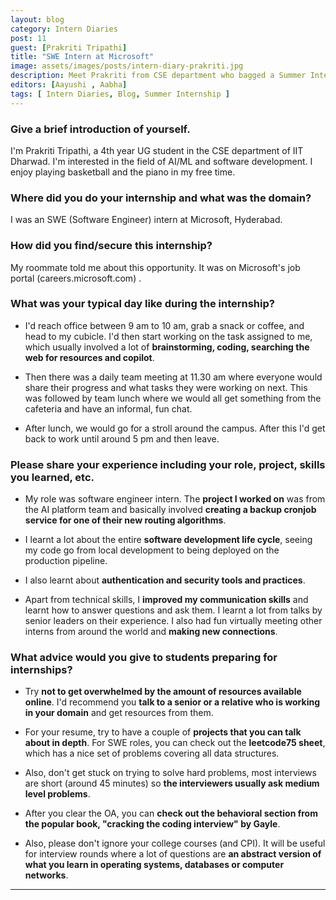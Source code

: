 ```yaml
---
layout: blog
category: Intern Diaries
post: 11
guest: [Prakriti Tripathi]
title: "SWE Intern at Microsoft"
image: assets/images/posts/intern-diary-prakriti.jpg
description: Meet Prakriti from CSE department who bagged a Summer Internship at Microsoft, Hyderabad as an SWE Intern. Gaining hands-on experience with the software development life cycle to building knowledge in authentication and security practices while sharping her communication and collaboration skills through team interactions, Prakriti's experience has been a gamut of learning. Dive in to gain further insights!
editors: [Aayushi , Aabha]
tags: [ Intern Diaries, Blog, Summer Internship ]
--- 
```


### Give a brief introduction of yourself.

I'm Prakriti Tripathi, a 4th year UG student in the CSE department of IIT Dharwad. I'm interested in the field of AI/ML and software development. I enjoy playing basketball and the piano in my free time. 

### Where did you do your internship and what was the domain?

I was an SWE (Software Engineer) intern at Microsoft, Hyderabad. 

### How did you find/secure this internship?

My roommate told me about this opportunity. It was on Microsoft's job portal (careers.microsoft.com) . 

### What was your typical day like during the internship?

* I'd reach office between 9 am to 10 am, grab a snack or coffee, and head to my cubicle. I'd then start working on the task assigned to me, which usually involved a lot of **brainstorming, coding, searching the web for resources and copilot**. 

* Then there was a daily team meeting at 11.30 am where everyone would share their progress and what tasks they were working on next. This was followed by team lunch where we would all get something from the cafeteria and have an informal, fun chat.

* After lunch, we would go for a stroll around the campus. After this I'd get back to work until around 5 pm and then leave. 

### Please share your experience including your role, project, skills you learned, etc.

* My role was software engineer intern. The **project I worked on** was from the AI platform team and basically involved **creating a backup cronjob service for one of their new routing algorithms**.

* I learnt a lot about the entire **software development life cycle**, seeing my code go from local development to being deployed on the production pipeline.

* I also learnt about **authentication and security tools and practices**.

* Apart from technical skills, I **improved my communication skills** and learnt how to answer questions and ask them. I learnt a lot from talks by senior leaders on their experience. I also had fun virtually meeting other interns from around the world and **making new connections**. 

### What advice would you give to students preparing for internships?

* Try **not to get overwhelmed by the amount of resources available online**. I'd recommend you **talk to a senior or a relative who is working in your domain** and get resources from them.

* For your resume, try to have a couple of **projects that you can talk about in depth**. For SWE roles, you can check out the **leetcode75 sheet**, which has a nice set of problems covering all data structures.

* Also, don't get stuck on trying to solve hard problems, most interviews are short (around 45 minutes) so **the interviewers usually ask medium level problems**.

* After you clear the OA, you can **check out the behavioral section from the popular book, "cracking the coding interview" by Gayle**.

* Also, please don't ignore your college courses (and CPI). It will be useful for interview rounds where a lot of questions are **an abstract version of what you learn in operating systems, databases or computer networks**. 


---
